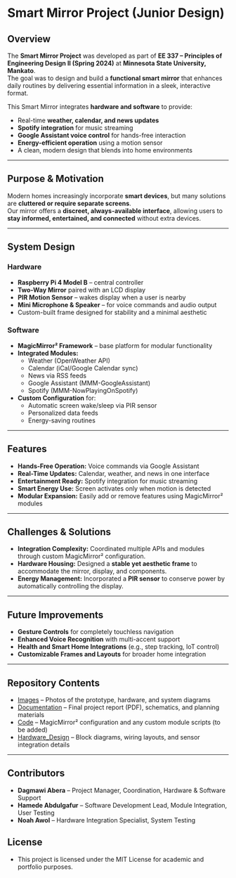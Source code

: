 # Smart Mirror Project (Junior Design)

## Overview
The **Smart Mirror Project** was developed as part of **EE 337 – Principles of Engineering Design II (Spring 2024)** at **Minnesota State University, Mankato**.  
The goal was to design and build a **functional smart mirror** that enhances daily routines by delivering essential information in a sleek, interactive format.

This Smart Mirror integrates **hardware and software** to provide:
- Real-time **weather, calendar, and news updates**
- **Spotify integration** for music streaming
- **Google Assistant voice control** for hands-free interaction
- **Energy-efficient operation** using a motion sensor
- A clean, modern design that blends into home environments

---

## Purpose & Motivation
Modern homes increasingly incorporate **smart devices**, but many solutions are **cluttered or require separate screens**.  
Our mirror offers a **discreet, always-available interface**, allowing users to **stay informed, entertained, and connected** without extra devices.

---

## System Design

### Hardware
- **Raspberry Pi 4 Model B** – central controller
- **Two-Way Mirror** paired with an LCD display
- **PIR Motion Sensor** – wakes display when a user is nearby
- **Mini Microphone & Speaker** – for voice commands and audio output
- Custom-built frame designed for stability and a minimal aesthetic

### Software
- **MagicMirror² Framework** – base platform for modular functionality
- **Integrated Modules:**
  - Weather (OpenWeather API)
  - Calendar (iCal/Google Calendar sync)
  - News via RSS feeds
  - Google Assistant (MMM-GoogleAssistant)
  - Spotify (MMM-NowPlayingOnSpotify)
- **Custom Configuration** for:
  - Automatic screen wake/sleep via PIR sensor
  - Personalized data feeds
  - Energy-saving routines

---

## Features
- **Hands-Free Operation:** Voice commands via Google Assistant  
- **Real-Time Updates:** Calendar, weather, and news in one interface  
- **Entertainment Ready:** Spotify integration for music streaming  
- **Smart Energy Use:** Screen activates only when motion is detected  
- **Modular Expansion:** Easily add or remove features using MagicMirror² modules  

---

## Challenges & Solutions
- **Integration Complexity:** Coordinated multiple APIs and modules through custom MagicMirror² configuration.  
- **Hardware Housing:** Designed a **stable yet aesthetic frame** to accommodate the mirror, display, and components.  
- **Energy Management:** Incorporated a **PIR sensor** to conserve power by automatically controlling the display.

---

## Future Improvements
- **Gesture Controls** for completely touchless navigation  
- **Enhanced Voice Recognition** with multi-accent support  
- **Health and Smart Home Integrations** (e.g., step tracking, IoT control)  
- **Customizable Frames and Layouts** for broader home integration

---

## Repository Contents
- [Images](./Images) – Photos of the prototype, hardware, and system diagrams  
- [Documentation](./Documentation) – Final project report (PDF), schematics, and planning materials  
- [Code](./Code) – MagicMirror² configuration and any custom module scripts (to be added)  
- [Hardware_Design](./Hardware_Design) – Block diagrams, wiring layouts, and sensor integration details

---

## Contributors
- **Dagmawi Abera** – Project Manager, Coordination, Hardware & Software Support  
- **Hamede Abdulgafur** – Software Development Lead, Module Integration, User Testing  
- **Noah Awol** – Hardware Integration Specialist, System Testing

## License
- This project is licensed under the MIT License for academic and portfolio purposes.
